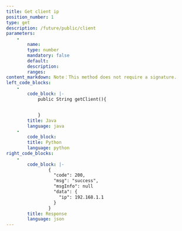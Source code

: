 ```yaml
---
title: Get client ip
position_number: 1
type: get
description: /future/public/client
parameters:
    -
        name:
        type: number
        mandatory: false
        default:
        description:
        ranges:
content_markdown: Note：This method does not require a signature.
left_code_blocks:
    -
        code_block: |-
            public String getClient(){


            }
        title: Java
        language: java
    -
        code_block:
        title: Python
        language: python
right_code_blocks:
    -
        code_block: |-
                {
                  "code": 200,
                  "msg": "success",
                  "msgInfo": null
                  "data": {
                    "ip": 192.168.1.1  
                  }
                }
        title: Response
        language: json
---
```

